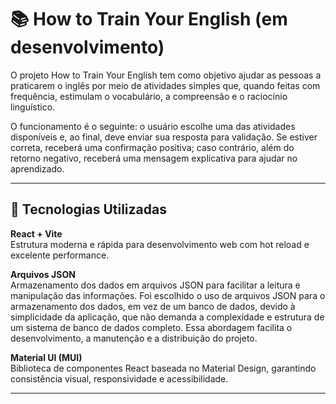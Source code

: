 # 📚 How to Train Your English (em desenvolvimento)

O projeto How to Train Your English tem como objetivo ajudar as pessoas a praticarem o inglês por meio de atividades simples que, quando feitas com frequência, estimulam o vocabulário, a compreensão e o raciocínio linguístico.

O funcionamento é o seguinte: o usuário escolhe uma das atividades disponíveis e, ao final, deve enviar sua resposta para validação. Se estiver correta, receberá uma confirmação positiva; caso contrário, além do retorno negativo, receberá uma mensagem explicativa para ajudar no aprendizado.

---

## 🚀 Tecnologias Utilizadas

**React + Vite**  
  Estrutura moderna e rápida para desenvolvimento web com hot reload e excelente performance.

**Arquivos JSON**  
  Armazenamento dos dados em arquivos JSON para facilitar a leitura e manipulação das informações. Foi escolhido o uso de arquivos JSON para o armazenamento dos dados, em vez de um banco de dados, devido à simplicidade da aplicação, que não demanda a complexidade e estrutura de um sistema de banco de dados completo. Essa abordagem facilita o desenvolvimento, a manutenção e a distribuição do projeto.

**Material UI (MUI)**  
  Biblioteca de componentes React baseada no Material Design, garantindo consistência visual, responsividade e acessibilidade.
  
---